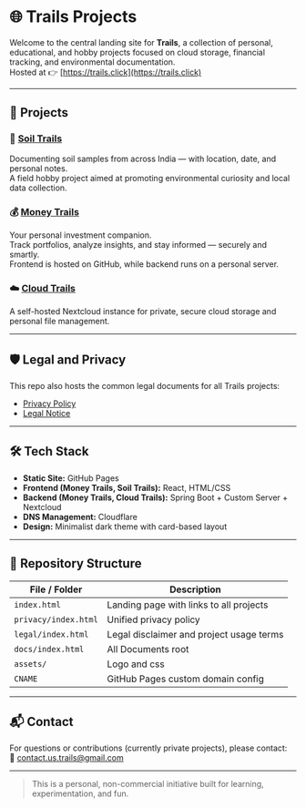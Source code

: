 # 🌐 Trails Projects

Welcome to the central landing site for **Trails**, a collection of personal, educational, and hobby projects focused on cloud storage, financial tracking, and environmental documentation.  
Hosted at 👉 [https://trails.click](https://trails.click)

---

## 📌 Projects

### 🧪 [Soil Trails](https://soil.trails.click)
Documenting soil samples from across India — with location, date, and personal notes.  
A field hobby project aimed at promoting environmental curiosity and local data collection.

### 💰 [Money Trails](https://money.trails.click)
Your personal investment companion.  
Track portfolios, analyze insights, and stay informed — securely and smartly.  
Frontend is hosted on GitHub, while backend runs on a personal server.

### ☁️ [Cloud Trails](https://cloud.trails.click)
A self-hosted Nextcloud instance for private, secure cloud storage and personal file management.

---

## 🛡️ Legal and Privacy

This repo also hosts the common legal documents for all Trails projects:

- [Privacy Policy](https://trails.click/privacy.html)
- [Legal Notice](https://trails.click/legal.html)

---

## 🛠️ Tech Stack

- **Static Site:** GitHub Pages
- **Frontend (Money Trails, Soil Trails):** React, HTML/CSS
- **Backend (Money Trails, Cloud Trails):** Spring Boot + Custom Server + Nextcloud
- **DNS Management:** Cloudflare
- **Design:** Minimalist dark theme with card-based layout

---

## 📂 Repository Structure
| File / Folder        | Description                              |
|----------------------|------------------------------------------|
| `index.html`         | Landing page with links to all projects  |
| `privacy/index.html` | Unified privacy policy                   |
| `legal/index.html`   | Legal disclaimer and project usage terms |
| `docs/index.html`    | All Documents root                       |
| `assets/`            | Logo and css                             |
| `CNAME`              | GitHub Pages custom domain config        |

---

## 📬 Contact

For questions or contributions (currently private projects), please contact:  
📧 [contact.us.trails@gmail.com](mailto:contact.us.trails@gmail.com)

---

> This is a personal, non-commercial initiative built for learning, experimentation, and fun.
